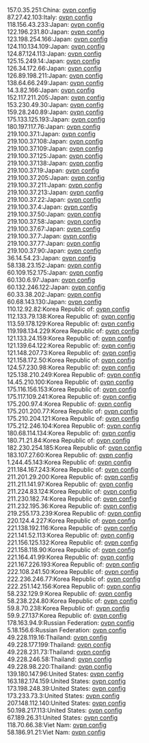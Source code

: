 157.0.35.251:China: [ovpn config](vpn/157_0_35_251.ovpn)  
87.27.42.103:Italy: [ovpn config](vpn/87_27_42_103.ovpn)  
118.156.43.233:Japan: [ovpn config](vpn/118_156_43_233.ovpn)  
122.196.231.80:Japan: [ovpn config](vpn/122_196_231_80.ovpn)  
123.198.254.166:Japan: [ovpn config](vpn/123_198_254_166.ovpn)  
124.110.134.109:Japan: [ovpn config](vpn/124_110_134_109.ovpn)  
124.87.124.113:Japan: [ovpn config](vpn/124_87_124_113.ovpn)  
125.15.249.14:Japan: [ovpn config](vpn/125_15_249_14.ovpn)  
126.34.172.66:Japan: [ovpn config](vpn/126_34_172_66.ovpn)  
126.89.198.211:Japan: [ovpn config](vpn/126_89_198_211.ovpn)  
138.64.66.249:Japan: [ovpn config](vpn/138_64_66_249.ovpn)  
14.3.82.166:Japan: [ovpn config](vpn/14_3_82_166.ovpn)  
152.117.211.205:Japan: [ovpn config](vpn/152_117_211_205.ovpn)  
153.230.49.30:Japan: [ovpn config](vpn/153_230_49_30.ovpn)  
159.28.240.89:Japan: [ovpn config](vpn/159_28_240_89.ovpn)  
175.133.125.193:Japan: [ovpn config](vpn/175_133_125_193.ovpn)  
180.197.117.76:Japan: [ovpn config](vpn/180_197_117_76.ovpn)  
219.100.37.1:Japan: [ovpn config](vpn/219_100_37_1.ovpn)  
219.100.37.108:Japan: [ovpn config](vpn/219_100_37_108.ovpn)  
219.100.37.109:Japan: [ovpn config](vpn/219_100_37_109.ovpn)  
219.100.37.125:Japan: [ovpn config](vpn/219_100_37_125.ovpn)  
219.100.37.138:Japan: [ovpn config](vpn/219_100_37_138.ovpn)  
219.100.37.19:Japan: [ovpn config](vpn/219_100_37_19.ovpn)  
219.100.37.205:Japan: [ovpn config](vpn/219_100_37_205.ovpn)  
219.100.37.211:Japan: [ovpn config](vpn/219_100_37_211.ovpn)  
219.100.37.213:Japan: [ovpn config](vpn/219_100_37_213.ovpn)  
219.100.37.22:Japan: [ovpn config](vpn/219_100_37_22.ovpn)  
219.100.37.4:Japan: [ovpn config](vpn/219_100_37_4.ovpn)  
219.100.37.50:Japan: [ovpn config](vpn/219_100_37_50.ovpn)  
219.100.37.58:Japan: [ovpn config](vpn/219_100_37_58.ovpn)  
219.100.37.67:Japan: [ovpn config](vpn/219_100_37_67.ovpn)  
219.100.37.7:Japan: [ovpn config](vpn/219_100_37_7.ovpn)  
219.100.37.77:Japan: [ovpn config](vpn/219_100_37_77.ovpn)  
219.100.37.90:Japan: [ovpn config](vpn/219_100_37_90.ovpn)  
36.14.54.23:Japan: [ovpn config](vpn/36_14_54_23.ovpn)  
58.138.23.152:Japan: [ovpn config](vpn/58_138_23_152.ovpn)  
60.109.152.175:Japan: [ovpn config](vpn/60_109_152_175.ovpn)  
60.130.6.97:Japan: [ovpn config](vpn/60_130_6_97.ovpn)  
60.132.246.122:Japan: [ovpn config](vpn/60_132_246_122.ovpn)  
60.33.38.202:Japan: [ovpn config](vpn/60_33_38_202.ovpn)  
60.68.143.130:Japan: [ovpn config](vpn/60_68_143_130.ovpn)  
110.12.92.82:Korea Republic of: [ovpn config](vpn/110_12_92_82.ovpn)  
112.133.79.138:Korea Republic of: [ovpn config](vpn/112_133_79_138.ovpn)  
113.59.178.129:Korea Republic of: [ovpn config](vpn/113_59_178_129.ovpn)  
119.198.134.229:Korea Republic of: [ovpn config](vpn/119_198_134_229.ovpn)  
121.133.24.159:Korea Republic of: [ovpn config](vpn/121_133_24_159.ovpn)  
121.139.64.122:Korea Republic of: [ovpn config](vpn/121_139_64_122.ovpn)  
121.148.207.73:Korea Republic of: [ovpn config](vpn/121_148_207_73.ovpn)  
121.158.172.50:Korea Republic of: [ovpn config](vpn/121_158_172_50.ovpn)  
124.57.230.98:Korea Republic of: [ovpn config](vpn/124_57_230_98.ovpn)  
125.138.210.249:Korea Republic of: [ovpn config](vpn/125_138_210_249.ovpn)  
14.45.210.100:Korea Republic of: [ovpn config](vpn/14_45_210_100.ovpn)  
175.116.156.153:Korea Republic of: [ovpn config](vpn/175_116_156_153.ovpn)  
175.117.109.241:Korea Republic of: [ovpn config](vpn/175_117_109_241.ovpn)  
175.200.97.4:Korea Republic of: [ovpn config](vpn/175_200_97_4.ovpn)  
175.201.200.77:Korea Republic of: [ovpn config](vpn/175_201_200_77.ovpn)  
175.210.204.121:Korea Republic of: [ovpn config](vpn/175_210_204_121.ovpn)  
175.212.246.104:Korea Republic of: [ovpn config](vpn/175_212_246_104.ovpn)  
180.68.114.134:Korea Republic of: [ovpn config](vpn/180_68_114_134.ovpn)  
180.71.21.84:Korea Republic of: [ovpn config](vpn/180_71_21_84.ovpn)  
182.230.254.185:Korea Republic of: [ovpn config](vpn/182_230_254_185.ovpn)  
183.107.27.60:Korea Republic of: [ovpn config](vpn/183_107_27_60.ovpn)  
1.244.45.143:Korea Republic of: [ovpn config](vpn/1_244_45_143.ovpn)  
211.184.167.243:Korea Republic of: [ovpn config](vpn/211_184_167_243.ovpn)  
211.201.29.200:Korea Republic of: [ovpn config](vpn/211_201_29_200.ovpn)  
211.211.141.97:Korea Republic of: [ovpn config](vpn/211_211_141_97.ovpn)  
211.224.83.124:Korea Republic of: [ovpn config](vpn/211_224_83_124.ovpn)  
211.230.182.74:Korea Republic of: [ovpn config](vpn/211_230_182_74.ovpn)  
211.232.195.36:Korea Republic of: [ovpn config](vpn/211_232_195_36.ovpn)  
219.255.173.239:Korea Republic of: [ovpn config](vpn/219_255_173_239.ovpn)  
220.124.4.227:Korea Republic of: [ovpn config](vpn/220_124_4_227.ovpn)  
221.138.192.116:Korea Republic of: [ovpn config](vpn/221_138_192_116.ovpn)  
221.141.52.113:Korea Republic of: [ovpn config](vpn/221_141_52_113.ovpn)  
221.156.125.132:Korea Republic of: [ovpn config](vpn/221_156_125_132.ovpn)  
221.158.118.90:Korea Republic of: [ovpn config](vpn/221_158_118_90.ovpn)  
221.164.41.99:Korea Republic of: [ovpn config](vpn/221_164_41_99.ovpn)  
221.167.226.193:Korea Republic of: [ovpn config](vpn/221_167_226_193.ovpn)  
222.108.241.50:Korea Republic of: [ovpn config](vpn/222_108_241_50.ovpn)  
222.236.246.77:Korea Republic of: [ovpn config](vpn/222_236_246_77.ovpn)  
222.251.142.156:Korea Republic of: [ovpn config](vpn/222_251_142_156.ovpn)  
58.232.129.9:Korea Republic of: [ovpn config](vpn/58_232_129_9.ovpn)  
58.238.224.80:Korea Republic of: [ovpn config](vpn/58_238_224_80.ovpn)  
59.8.70.238:Korea Republic of: [ovpn config](vpn/59_8_70_238.ovpn)  
59.9.27.137:Korea Republic of: [ovpn config](vpn/59_9_27_137.ovpn)  
178.163.94.9:Russian Federation: [ovpn config](vpn/178_163_94_9.ovpn)  
5.18.156.6:Russian Federation: [ovpn config](vpn/5_18_156_6.ovpn)  
49.228.119.16:Thailand: [ovpn config](vpn/49_228_119_16.ovpn)  
49.228.177.199:Thailand: [ovpn config](vpn/49_228_177_199.ovpn)  
49.228.231.73:Thailand: [ovpn config](vpn/49_228_231_73.ovpn)  
49.228.246.58:Thailand: [ovpn config](vpn/49_228_246_58.ovpn)  
49.228.98.220:Thailand: [ovpn config](vpn/49_228_98_220.ovpn)  
139.180.147.96:United States: [ovpn config](vpn/139_180_147_96.ovpn)  
163.182.174.159:United States: [ovpn config](vpn/163_182_174_159.ovpn)  
173.198.248.39:United States: [ovpn config](vpn/173_198_248_39.ovpn)  
173.233.73.3:United States: [ovpn config](vpn/173_233_73_3.ovpn)  
207.148.112.140:United States: [ovpn config](vpn/207_148_112_140.ovpn)  
50.198.217.113:United States: [ovpn config](vpn/50_198_217_113.ovpn)  
67.189.26.31:United States: [ovpn config](vpn/67_189_26_31.ovpn)  
118.70.66.38:Viet Nam: [ovpn config](vpn/118_70_66_38.ovpn)  
58.186.91.21:Viet Nam: [ovpn config](vpn/58_186_91_21.ovpn)  
